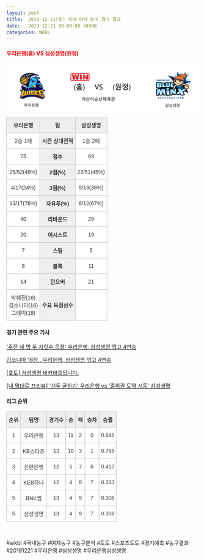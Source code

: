 ```yaml
---
layout: post
title:  2019-12-21(토) 국내 여자 농구 경기 결과
date:   2019-12-21 09:00:00 +0900
categories: WKBL
---
```


#### <span style="color:red"> 우리은행(홈) VS 삼성생명(원정) </span>
![우리은행_삼성생명_win.png](../images/wkbl/result/우리은행_삼성생명_win.png)

<style type="text/css">
.tg  {border-collapse:collapse;border-spacing:0;}
.tg td{font-family:Arial, sans-serif;font-size:14px;padding:10px 5px;border-style:solid;border-width:1px;overflow:hidden;word-break:normal;border-color:#c0c0c0;}
.tg th{font-family:Arial, sans-serif;font-size:14px;font-weight:normal;padding:10px 5px;border-style:solid;border-width:1px;overflow:hidden;word-break:normal;border-color:#c0c0c0;}
.tg .tg-dcpn{background-color:#ffffff;border-color:#c0c0c0;text-align:center;vertical-align:middle}
.tg .tg-txr3{background-color:#ffffff;border-color:#c0c0c0;text-align:center;vertical-align:middle}
.tg .tg-o8le{background-color:#efefef;border-color:#c0c0c0;text-align:center;vertical-align:middle}
.tg .tg-rr9t{font-weight:bold;background-color:#efefef;border-color:#c0c0c0;text-align:center;vertical-align:middle}
.tg .tg-wazi{background-color:#efefef;border-color:#c0c0c0;text-align:center;vertical-align:middle}
</style>

<table class="tg">
  <tr>
    <th class="tg-rr9t">우리은행</th>
    <th class="tg-rr9t">팀</th>
    <th class="tg-rr9t">삼성생명</th>
  </tr>
  <tr>
    <td class="tg-dcpn">2승 1패</td>
    <td class="tg-rr9t">시즌 상대전적</td>
    <td class="tg-dcpn">1승 2패</td>
  </tr>
  <tr>
    <td class="tg-dcpn">75</td>
    <td class="tg-rr9t">점수</td>
    <td class="tg-dcpn">69</td>
  </tr>
  <tr>
    <td class="tg-dcpn">25/52(48%)</td>
    <td class="tg-rr9t">2점(%)</td>
    <td class="tg-dcpn">23/51(45%)</td>
  </tr>
  <tr>
    <td class="tg-dcpn">4/17(24%)</td>
    <td class="tg-rr9t">3점(%)</td>
    <td class="tg-dcpn">5/13(38%)</td>
  </tr>
  <tr>
    <td class="tg-dcpn">13/17(76%)</td>
    <td class="tg-rr9t">자유투(%)</td>
    <td class="tg-dcpn">8/12(67%)</td>
  </tr>
  <tr>
    <td class="tg-dcpn">40</td>
    <td class="tg-rr9t">리바운드</td>
    <td class="tg-dcpn">29</td>
  </tr>
  <tr>
    <td class="tg-dcpn">20</td>
    <td class="tg-rr9t">어시스트</td>
    <td class="tg-dcpn">19</td>
  </tr>
  <tr>
    <td class="tg-dcpn">7</td>
    <td class="tg-rr9t">스틸</td>
    <td class="tg-dcpn">5</td>
  </tr>
  <tr>
    <td class="tg-dcpn">8</td>
    <td class="tg-rr9t">블록</td>
    <td class="tg-dcpn">11</td>
  </tr>
  <tr>
    <td class="tg-dcpn">14</td>
    <td class="tg-rr9t">턴오버</td>
    <td class="tg-dcpn">21</td>
  </tr>
  <tr>
    <td class="tg-dcpn">박혜진(16)<br>김소니아(16)<br>그레이(19)</td>
    <td class="tg-rr9t">주요 득점선수</td>
    <td class="tg-dcpn"></td>
  </tr>
</table>

#### 경기 관련 주요 기사         

['주전 네 명 두 자릿수 득점' 우리은행, 삼성생명 꺾고 4연승](http://isplus.live.joins.com/news/article/aid.asp?aid=23257307)

[김소니아 16점…우리은행, 삼성생명 꺾고 4연승](http://yna.kr/AKR20191221050000007?did=1195m)

[[포토] 삼성생명 비키바흐입니다.](http://www.rookie.co.kr/news/articleView.html?idxno=36693)

[[내 맘대로 프리뷰] '선두 굳히기' 우리은행 vs '중위권 도약 시동' 삼성생명](http://www.basketkorea.com/news/articleView.html?idxno=190921)

<script src="https://ads-partners.coupang.com/g.js"></script>
<script>
    new PartnersCoupang.G({"id":48184,"width":"100%","height":120,"subId":null});
</script>        
        

#### 리그 순위

<style type="text/css">
    .tg  {border-collapse:collapse;border-spacing:0;border-color:#ccc;}
    .tg td{font-family:Arial, sans-serif;font-size:14px;padding:10px 5px;border-style:solid;border-width:1px;overflow:hidden;word-break:normal;border-color:#ccc;color:#333;background-color:#fff;}
    .tg th{font-family:Arial, sans-serif;font-size:14px;font-weight:normal;padding:10px 5px;border-style:solid;border-width:1px;overflow:hidden;word-break:normal;border-color:#ccc;color:#333;background-color:#f0f0f0;}
    .tg .tg-jvag{background-color:#ffffff;color:#000000;border-color:#c0c0c0;text-align:center;vertical-align:middle}
    .tg .tg-wman{border-color:#c0c0c0;text-align:center;vertical-align:middle}
    .tg .tg-d14o{font-weight:bold;background-color:#efefef;border-color:#c0c0c0;text-align:center;vertical-align:middle}
    .tg .tg-qn23{color:#000000;border-color:#c0c0c0;text-align:center;vertical-align:middle}
    .tg .tg-50j8{background-color:#ffffff;border-color:#c0c0c0;text-align:center;vertical-align:middle}
    .tg .tg-fzdr{border-color:#c0c0c0;text-align:center;vertical-align:top}
    .tg .tg-hnyg{background-color:#ffffff;color:#000000;border-color:#c0c0c0;text-align:center;vertical-align:top}
</style>

<table class="tg">
  <tr>
    <th class="tg-d14o">순위</th>
    <th class="tg-d14o">팀명</th>
    <th class="tg-d14o">경기수</th>
    <th class="tg-d14o">승</th>
    <th class="tg-d14o">패</th>
    <th class="tg-d14o">승차</th>
    <th class="tg-d14o">승률</th>
  </tr>
  
<tr>
    <td class="tg-50j8">1</td>
    <td class="tg-50j8">우리은행</td>
    <td class="tg-50j8">13</td>
    <td class="tg-50j8">11</td>
    <td class="tg-50j8">2</td>
    <td class="tg-50j8">0</td>
    <td class="tg-50j8">0.846</td>
</tr>

<tr>
    <td class="tg-50j8">2</td>
    <td class="tg-50j8">KB스타즈</td>
    <td class="tg-50j8">13</td>
    <td class="tg-50j8">10</td>
    <td class="tg-50j8">3</td>
    <td class="tg-50j8">1</td>
    <td class="tg-50j8">0.769</td>
</tr>

<tr>
    <td class="tg-50j8">3</td>
    <td class="tg-50j8">신한은행</td>
    <td class="tg-50j8">12</td>
    <td class="tg-50j8">5</td>
    <td class="tg-50j8">7</td>
    <td class="tg-50j8">6</td>
    <td class="tg-50j8">0.417</td>
</tr>

<tr>
    <td class="tg-50j8">4</td>
    <td class="tg-50j8">KEB하나</td>
    <td class="tg-50j8">12</td>
    <td class="tg-50j8">4</td>
    <td class="tg-50j8">8</td>
    <td class="tg-50j8">7</td>
    <td class="tg-50j8">0.333</td>
</tr>

<tr>
    <td class="tg-50j8">5</td>
    <td class="tg-50j8">BNK썸</td>
    <td class="tg-50j8">13</td>
    <td class="tg-50j8">4</td>
    <td class="tg-50j8">9</td>
    <td class="tg-50j8">7</td>
    <td class="tg-50j8">0.308</td>
</tr>

<tr>
    <td class="tg-50j8">5</td>
    <td class="tg-50j8">삼성생명</td>
    <td class="tg-50j8">13</td>
    <td class="tg-50j8">4</td>
    <td class="tg-50j8">9</td>
    <td class="tg-50j8">7</td>
    <td class="tg-50j8">0.308</td>
</tr>
</table><br>
<script src="https://ads-partners.coupang.com/g.js"></script>
<script>
    new PartnersCoupang.G({"id":48183,"width":"100%","height":120,"subId":null});
</script>        
        
#wkbl #국내농구 #여자농구 #농구분석 #토토 #스포츠토토 #경기예측 #농구결과 #20191221 #우리은행 #삼성생명 #우리은행삼성생명 